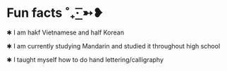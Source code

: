 # Fun facts ˚₊· ͟͟͞͞➳❥
✱ I am hakf Vietnamese and half Korean

✱ I am currently studying Mandarin and studied it throughout high school

✱ I taught myself how to do hand lettering/calligraphy
